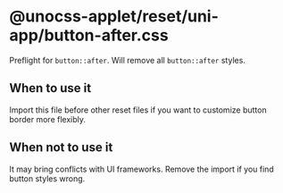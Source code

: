 # @unocss-applet/reset/uni-app/button-after.css

Preflight for `button::after`. Will remove all `button::after` styles.

## When to use it

Import this file before other reset files if you want to customize button border more flexibly.

## When not to use it

It may bring conflicts with UI frameworks. Remove the import if you find button styles wrong.
